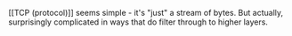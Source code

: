 [[TCP (protocol)]] seems simple - it's "just" a stream of bytes. But actually, surprisingly complicated in ways that do filter through to higher layers.